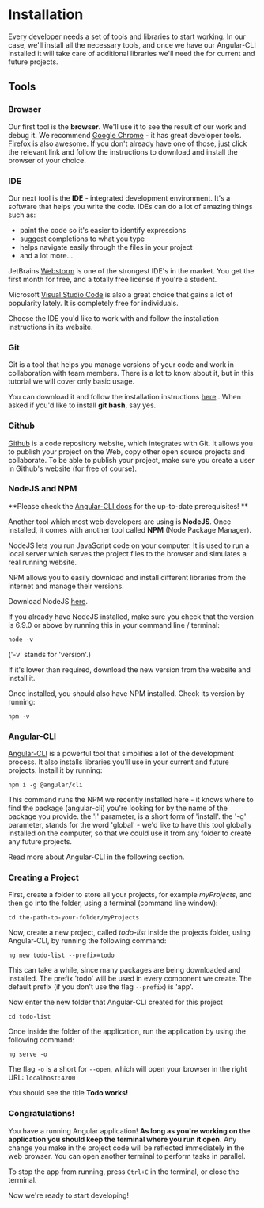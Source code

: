 # Installation

Every developer needs a set of tools and libraries to start working. In our case, we'll install all the necessary tools, and once we have our Angular-CLI installed it will take care of additional libraries we'll need the for current and future projects.

## Tools

### Browser

Our first tool is the **browser**. We'll use it to see the result of our work and debug it. We recommend [Google Chrome](https://www.google.com/chrome/browser/desktop/) - it has great developer tools. [Firefox](https://www.mozilla.org/en-US/firefox/new/) is also awesome. If you don't already have one of those, just click the relevant link and follow the instructions to download and install the browser of your choice.

### IDE

Our next tool is the **IDE** -  integrated development environment. It's a software that helps you write the code. IDEs can do a lot of amazing things such as:

* paint the code so it's easier to identify expressions
* suggest completions to what you type
* helps navigate easily through the files in your project
* and a lot more...

JetBrains [Webstorm](https://www.jetbrains.com/webstorm/download/) is one of the strongest IDE's in the market. You get the first month for free, and a totally free license if you're a student.

Microsoft [Visual Studio Code](https://code.visualstudio.com/) is also a great choice that gains a lot of popularity lately. It is completely free for individuals.

Choose the IDE you'd like to work with and follow the installation instructions in its website.

### Git

Git is a tool that helps you manage versions of your code and work in collaboration with team members. There is a lot to know about it, but in this tutorial we will cover only basic usage.

You can download it and follow the installation instructions [here](https://git-scm.com/) .
When asked if you'd like to install **git bash**, say yes.

### Github

[Github](https://github.com/) is a code repository website, which integrates with Git. It allows you to publish your project on the Web, copy other open source projects and collaborate. To be able to publish your project, make sure you create a user in Github's website (for free of course).

### NodeJS and NPM

**Please check the [Angular-CLI docs](https://github.com/angular/angular-cli#prerequisites) for the up-to-date prerequisites! **

Another tool which most web developers are using is **NodeJS**. Once installed, it comes with another tool called **NPM** (Node Package Manager).

NodeJS lets you run JavaScript code on your computer. It is used to run a local server which serves the project files to the browser and simulates a real running website.

NPM allows you to easily download and install different libraries from the internet and  manage their versions.

Download NodeJS [here](https://nodejs.org/en/).

If you already have NodeJS installed, make sure you check that the version is 6.9.0 or above by running this in your command line / terminal:   
```
node -v
```
\('-v' stands for 'version'.\)  

If it's lower than required, download the new version from the website and install it.

Once installed, you should also have NPM installed. Check its version by running:  
```
npm -v
```


### Angular-CLI

[Angular-CLI](https://github.com/angular/angular-cli) is a powerful tool that simplifies a lot of the development process. It also installs libraries you'll use in your current and future projects. Install it by running:
```
npm i -g @angular/cli
```

This command runs the NPM we recently installed here - it knows where to find the package (angular-cli) you're looking for by the name of the package you provide.
the 'i' parameter, is a short form of 'install'.
the '-g' parameter, stands for the word 'global' - we'd like to have this tool globally installed on the computer, so that we could use it from any folder to create any future projects.

Read more about Angular-CLI in the following section.

### Creating a Project

First, create a folder to store all your projects, for example _myProjects_, and then go into the folder, using a terminal (command line window):
```
cd the-path-to-your-folder/myProjects
```

Now, create a new project, called _todo-list_ inside the projects folder, using Angular-CLI, by running the following command:
```
ng new todo-list --prefix=todo
```
This can take a while, since many packages are being downloaded and installed.
The prefix 'todo' will be used in every component we create. The default prefix (if you don't use the flag `--prefix`) is 'app'.


Now enter the new folder that Angular-CLI created for this project
```
cd todo-list
```
Once inside the folder of the application, run the application by using the following command:
```
ng serve -o
```
The flag `-o` is a short for `--open`, which will open your browser in the right URL: `localhost:4200`

You should see the title **Todo works!**



### Congratulations!

You have a running Angular application! **As long as you're working on the application you should keep the terminal where you run it open.** Any change you make in the project code will be reflected immediately in the web browser. 
You can open another terminal to perform tasks in parallel.

To stop the app from running, press `Ctrl+C` in the terminal, or close the terminal.

Now we're ready to start developing!

